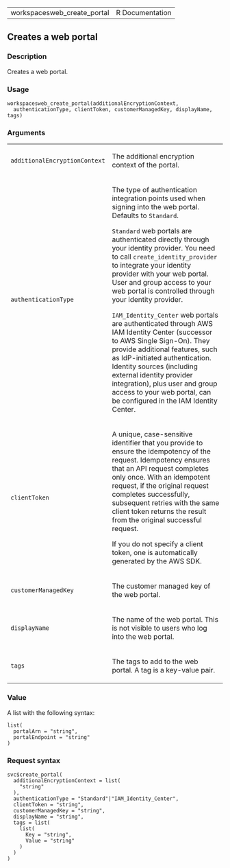 <table style="width: 100%;">
<tbody>
<tr class="odd">
<td>workspacesweb_create_portal</td>
<td style="text-align: right;">R Documentation</td>
</tr>
</tbody>
</table>

## Creates a web portal

### Description

Creates a web portal.

### Usage

    workspacesweb_create_portal(additionalEncryptionContext,
      authenticationType, clientToken, customerManagedKey, displayName, tags)

### Arguments

<table>
<colgroup>
<col style="width: 35%" />
<col style="width: 65%" />
</colgroup>
<tbody>
<tr class="odd">
<td><code
id="workspacesweb_create_portal_:_additionalEncryptionContext">additionalEncryptionContext</code></td>
<td><p>The additional encryption context of the portal.</p></td>
</tr>
<tr class="even">
<td><code
id="workspacesweb_create_portal_:_authenticationType">authenticationType</code></td>
<td><p>The type of authentication integration points used when signing
into the web portal. Defaults to <code>Standard</code>.</p>
<p><code>Standard</code> web portals are authenticated directly through
your identity provider. You need to call
<code>create_identity_provider</code> to integrate your identity
provider with your web portal. User and group access to your web portal
is controlled through your identity provider.</p>
<p><code>IAM_Identity_Center</code> web portals are authenticated
through AWS IAM Identity Center (successor to AWS Single Sign-On). They
provide additional features, such as IdP-initiated authentication.
Identity sources (including external identity provider integration),
plus user and group access to your web portal, can be configured in the
IAM Identity Center.</p></td>
</tr>
<tr class="odd">
<td><code
id="workspacesweb_create_portal_:_clientToken">clientToken</code></td>
<td><p>A unique, case-sensitive identifier that you provide to ensure
the idempotency of the request. Idempotency ensures that an API request
completes only once. With an idempotent request, if the original request
completes successfully, subsequent retries with the same client token
returns the result from the original successful request.</p>
<p>If you do not specify a client token, one is automatically generated
by the AWS SDK.</p></td>
</tr>
<tr class="even">
<td><code
id="workspacesweb_create_portal_:_customerManagedKey">customerManagedKey</code></td>
<td><p>The customer managed key of the web portal.</p></td>
</tr>
<tr class="odd">
<td><code
id="workspacesweb_create_portal_:_displayName">displayName</code></td>
<td><p>The name of the web portal. This is not visible to users who log
into the web portal.</p></td>
</tr>
<tr class="even">
<td><code id="workspacesweb_create_portal_:_tags">tags</code></td>
<td><p>The tags to add to the web portal. A tag is a key-value
pair.</p></td>
</tr>
</tbody>
</table>

### Value

A list with the following syntax:

    list(
      portalArn = "string",
      portalEndpoint = "string"
    )

### Request syntax

    svc$create_portal(
      additionalEncryptionContext = list(
        "string"
      ),
      authenticationType = "Standard"|"IAM_Identity_Center",
      clientToken = "string",
      customerManagedKey = "string",
      displayName = "string",
      tags = list(
        list(
          Key = "string",
          Value = "string"
        )
      )
    )
